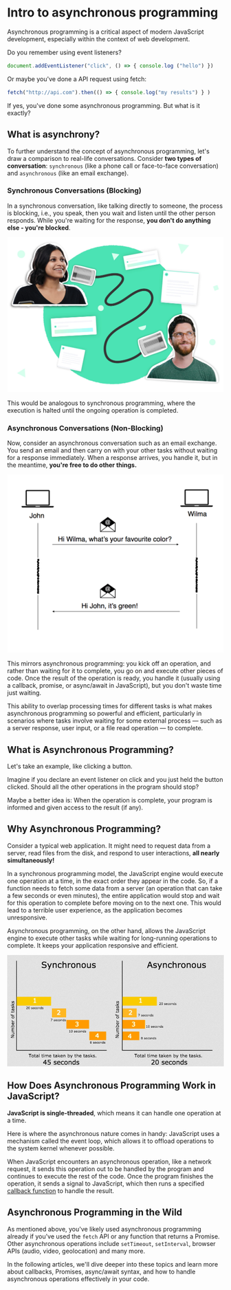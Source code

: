 # Intro to asynchronous programming

Asynchronous programming is a critical aspect of modern JavaScript development, especially within the context of web development.

Do you remember using event listeners?

```jsx
document.addEventListener("click", () => { console.log ("hello") })
```

Or maybe you've done a API request using fetch:

```jsx
fetch("http://api.com").then(() => { console.log("my results") } )
```

If yes, you've done some asynchronous programming. But what is it exactly?

## What is asynchrony?

To further understand the concept of asynchronous programming, let's draw a comparison to real-life conversations. Consider **two types of conversation**: `synchronous` (like a phone call or face-to-face conversation) and `asynchronous` (like an email exchange).

### Synchronous Conversations (Blocking)

In a synchronous conversation, like talking directly to someone, the process is blocking, i.e., you speak, then you wait and listen until the other person responds. While you're waiting for the response, **you don't do anything else - you're blocked**. 

![Untitled](/front-end-course/asynchronous-javascript/intro-to-asyncronous-programing/untitled.png)

This would be analogous to synchronous programming, where the execution is halted until the ongoing operation is completed.

### Asynchronous Conversations (Non-Blocking)

Now, consider an asynchronous conversation such as an email exchange. You send an email and then carry on with your other tasks without waiting for a response immediately. When a response arrives, you handle it, but in the meantime, **you're free to do other things.** 

![Untitled](/front-end-course/asynchronous-javascript/intro-to-asyncronous-programing/untitled-1.png)

This mirrors asynchronous programming: you kick off an operation, and rather than waiting for it to complete, you go on and execute other pieces of code. Once the result of the operation is ready, you handle it (usually using a callback, promise, or async/await in JavaScript), but you don't waste time just waiting.

This ability to overlap processing times for different tasks is what makes asynchronous programming so powerful and efficient, particularly in scenarios where tasks involve waiting for some external process — such as a server response, user input, or a file read operation — to complete.

## What is Asynchronous Programming?

Let's take an example, like clicking a button.

Imagine if you declare an event listener on click and you just held the button clicked. Should all the other operations in the program should stop?

Maybe a better idea is: When the operation is complete, your program is informed and given access to the result (if any).

## Why Asynchronous Programming?

Consider a typical web application. It might need to request data from a server, read files from the disk, and respond to user interactions, **all nearly simultaneously!**

In a synchronous programming model, the JavaScript engine would execute one operation at a time, in the exact order they appear in the code. So, if a function needs to fetch some data from a server (an operation that can take a few seconds or even minutes), the entire application would stop and wait for this operation to complete before moving on to the next one. This would lead to a terrible user experience, as the application becomes unresponsive.

Asynchronous programming, on the other hand, allows the JavaScript engine to execute other tasks while waiting for long-running operations to complete. It keeps your application responsive and efficient.

![Untitled](/front-end-course/asynchronous-javascript/intro-to-asyncronous-programing/untitled-2.png)

## How Does Asynchronous Programming Work in JavaScript?

**JavaScript is single-threaded**, which means it can handle one operation at a time.

Here is where the asynchronous nature comes in handy: JavaScript uses a mechanism called the event loop, which allows it to offload operations to the system kernel whenever possible.

When JavaScript encounters an asynchronous operation, like a network request, it sends this operation out to be handled by the program and continues to execute the rest of the code. Once the program finishes the operation, it sends a signal to JavaScript, which then runs a specified [callback function](https://developer.mozilla.org/en-US/docs/Glossary/Callback_function) to handle the result.

## Asynchronous Programming in the Wild

As mentioned above, you've likely used asynchronous programming already if you've used the `fetch` API or any function that returns a Promise. Other asynchronous operations include `setTimeout`, `setInterval`, browser APIs (audio, video, geolocation) and many more.

In the following articles, we'll dive deeper into these topics and learn more about callbacks, Promises, async/await syntax, and how to handle asynchronous operations effectively in your code.